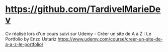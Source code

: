 # https://github.com/TardivelMarieDev
Cv réalisé lors d'un cours suivi sur Udemy - Créer un site de A à Z : Le Portfolio by Enzo Ustariz 
https://www.udemy.com/course/creer-un-site-de-a-a-z-le-portfolio/